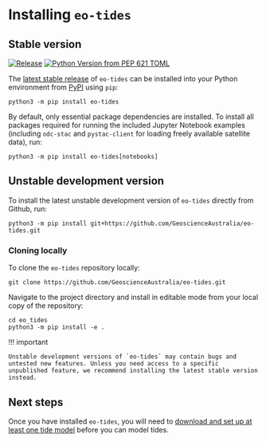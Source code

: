 # Installing `eo-tides`

## Stable version

[![Release](https://img.shields.io/github/v/release/GeoscienceAustralia/eo-tides)](https://pypi.org/project/eo-tides/)
[![Python Version from PEP 621 TOML](https://img.shields.io/pypi/pyversions/eo-tides)](https://github.com/GeoscienceAustralia/eo-tides/blob/main/pyproject.toml)

The [latest stable release](https://pypi.org/project/eo-tides/) of `eo-tides` can be installed into your Python environment from [PyPI](https://pypi.org/project/eo-tides/) using `pip`:

```console
python3 -m pip install eo-tides
```

By default, only essential package dependencies are installed. To install all packages required for running the included Jupyter Notebook examples (including `odc-stac` and `pystac-client` for loading freely available satellite data), run:

```console
python3 -m pip install eo-tides[notebooks]
```

## Unstable development version

To install the latest unstable development version of `eo-tides` directly from Github, run:

```console
python3 -m pip install git+https://github.com/GeoscienceAustralia/eo-tides.git
```

### Cloning locally

To clone the `eo-tides` repository locally:

```console
git clone https://github.com/GeoscienceAustralia/eo-tides.git
```

Navigate to the project directory and install in editable mode from your local copy of the repository:

```console
cd eo_tides
python3 -m pip install -e .
```

!!! important

    Unstable development versions of `eo-tides` may contain bugs and untested new features. Unless you need access to a specific unpublished feature, we recommend installing the latest stable version instead.

## Next steps

Once you have installed `eo-tides`, you will need to [download and set up at least one tide model](setup.md) before you can model tides.
